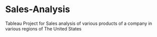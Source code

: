 # Sales-Analysis
Tableau Project for Sales analysis of various products of a company in various regions of The United States 
